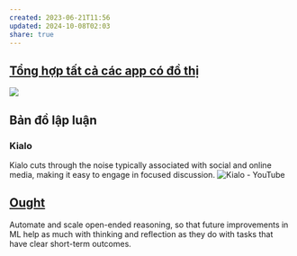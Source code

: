 ```yaml
---
created: 2023-06-21T11:56
updated: 2024-10-08T02:03
share: true
---
```

## [Tổng hợp tất cả các app có đồ thị](https://www.notion.so/My-2d-Brain-Networked-Notebook-App-a131b468fc6f43218fb8105430304709)
![](https://i.imgur.com/WC5RElN.png)

## Bản đồ lập luận
### Kialo
Kialo cuts through the noise typically associated with social and online media, making it easy to engage in focused discussion.
![Kialo - YouTube](https://youtu.be/MifNyU49_JA)

## [Ought](https://ought.org/)
Automate and scale open-ended reasoning, so that future improvements in ML help as much with thinking and reflection as they do with tasks that have clear short-term outcomes.
